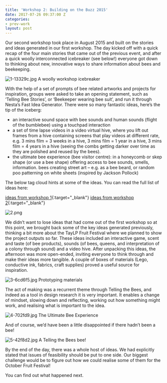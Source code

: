 ```yaml
---
title: 'Workshop 2: Building on the Buzz 2015'
date: 2017-07-26 09:37:00 Z
categories:
- prev-work
layout: post
---
```


Our second workshop took place in August 2015 and built on the stories and ideas generated in our first workshop. The day kicked off with a quick recap of the four main stories that came out of the previous event, and after a quick woolly interconnected icebreaker (see below!) everyone got down to thinking about new, innovative ways to share information about bees and beekeeping.

![1-13329c.jpg](/uploads/1-13329c.jpg)
A woolly workshop icebreaker

With the help of a set of prompts of bee related artworks and projects for inspiration, groups were asked to take an opening statement, such as ‘Telling Bee Stories’, or ‘Beekeeper wearing bee suit’, and run it through Nesta’s Fast Idea Generator. There were so many fantastic ideas, here’s the tip of the iceberg:

* an interactive sound space with bee sounds and human sounds (flight of the bumblebee) using a touchpad interaction
* a set of time lapse videos in a video virtual hive, where you lift out frames from a hive containing screens that play videos at different rate, e.g. 3 mins film = 3 weeks in a hive, 3 mins film = 1 year in a hive, 3 mins film = 4 years in a hive (seeing the combs getting darker over time as they are polished and reused by the bees).
* the ultimate bee experience (bee visitor centre): in a honeycomb or skep shape (or use a bee shape) offering access to bee sounds, smells, information.
bees creating street art – e.g. as a bee beard, or random poo patterning on white sheets (inspired by Jackson Pollock)

The below tag cloud hints at some of the ideas. You can read the full list of ideas here:

[ideas from workshop 1](http://www.bees.eca.ed.ac.uk/wp-content/uploads/2016/03/ideasfromworkshop1.pdf){:target="_blank"}
[ideas from workshop 2](http://www.bees.eca.ed.ac.uk/wp-content/uploads/2016/03/ideasfromworkshop2.pdf){:target="_blank"}

![2.png](/uploads/2.png)

We didn’t want to lose ideas that had come out of the first workshop so at this point, we brought back some of the key ideas generated previously, thinking a bit more about the TayLP Fruit Festival where we planned to show the project outputs so far. These ideas included an interactive game, scent and taste (of bee products), sounds (of bees, queens, and interpretation of a colony through sound) and a video hive. After unpacking this ideas, the afternoon was more open-ended, inviting everyone to think through and make their ideas more tangible. A couple of boxes of materials (Lego, conductive ink, fabrics, craft supplies) proved a useful source for inspiration.

![3-6cd6f5.jpg](/uploads/3-6cd6f5.jpg)
Prototyping materials

The act of making was a recurrent theme through Telling the Bees, and indeed as a tool in design research it is very important. It enables a change of mindset, slowing down and reflecting, working out how something might work, and realising what is important to the idea.

![4-702fd9.jpg](/uploads/4-702fd9.jpg)
The Ultimate Bee Experience

And of course, we’d have been a little disappointed if there hadn’t been a bee!

![5-42f8d2.jpg](/uploads/5-42f8d2.jpg)
A Telling the Bees bee!

By the end of the day, there was a whole host of ideas. We had explicitly stated that issues of feasibility should be put to one side. Our biggest challenge would be to figure out how we could realise some of them for the October Fruit Festival!

You can find out what happened next.
